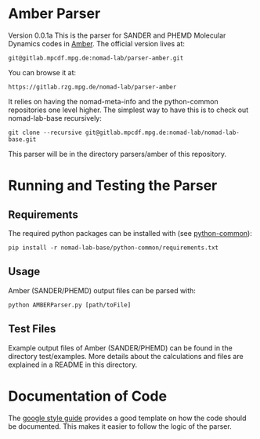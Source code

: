 # Amber Parser
Version 0.0.1a
This is the parser for SANDER and PHEMD Molecular Dynamics codes in [Amber](http://ambermd.org).
The official version lives at:

    git@gitlab.mpcdf.mpg.de:nomad-lab/parser-amber.git

You can browse it at:

    https://gitlab.rzg.mpg.de/nomad-lab/parser-amber

It relies on having the nomad-meta-info and the python-common repositories one level higher.
The simplest way to have this is to check out nomad-lab-base recursively:

    git clone --recursive git@gitlab.mpcdf.mpg.de:nomad-lab/nomad-lab-base.git

This parser will be in the directory parsers/amber of this repository.

# Running and Testing the Parser
## Requirements
The required python packages can be installed with (see [python-common](https://gitlab.rzg.mpg.de/nomad-lab/python-common)):

    pip install -r nomad-lab-base/python-common/requirements.txt

## Usage
Amber (SANDER/PHEMD) output files can be parsed with:

    python AMBERParser.py [path/toFile]

## Test Files
Example output files of Amber (SANDER/PHEMD) can be found in the directory test/examples.
More details about the calculations and files are explained in a README in this directory.

# Documentation of Code
The [google style guide](https://google.github.io/styleguide/pyguide.html?showone=Comments#Comments) provides a good template on how the code should be documented. This makes it easier to follow the logic of the parser.
